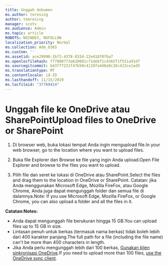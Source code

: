 ```yaml
---
title: Unggah dokumen
ms.author: toresing
author: tomresing
manager: scotv
ms.audience: Admin
ms.topic: article
ROBOTS: NOINDEX, NOFOLLOW
localization_priority: Normal
ms.collection: Adm_O365
ms.custom: ''
ms.assetid: ace29990-1bf3-4378-833d-22e418f0fba7
ms.openlocfilehash: ff7000773a628001c71debf1c4365f1f551a91df
ms.sourcegitcommit: b43f77221f47b50c41197a448a9c26c423ce1ad5
ms.translationtype: MT
ms.contentlocale: id-ID
ms.lasthandoff: 11/15/2019
ms.locfileid: "37769414"
---
```

# <a name="upload-files-to-onedrive-or-sharepoint"></a><span data-ttu-id="edb1f-102">Unggah file ke OneDrive atau SharePoint</span><span class="sxs-lookup"><span data-stu-id="edb1f-102">Upload files to OneDrive or SharePoint</span></span>

1. <span data-ttu-id="edb1f-103">Di browser web, buka lokasi tempat Anda ingin mengupload file.</span><span class="sxs-lookup"><span data-stu-id="edb1f-103">In your web browser, go to the location where you want to upload files.</span></span>
    
2. <span data-ttu-id="edb1f-104">Buka file Explorer dan Browse ke file yang ingin Anda upload.</span><span class="sxs-lookup"><span data-stu-id="edb1f-104">Open File Explorer and browse to the files you want to upload.</span></span>
    
3. <span data-ttu-id="edb1f-105">Pilih file dan seret ke lokasi di OneDrive atau SharePoint.</span><span class="sxs-lookup"><span data-stu-id="edb1f-105">Select the files and drag them to the location in OneDrive or SharePoint.</span></span> <span data-ttu-id="edb1f-106">Catatan: jika Anda menggunakan Microsoft Edge, Mozilla FireFox, atau Google Chrome, Anda juga dapat mengunggah folder dan semua file di dalamnya.</span><span class="sxs-lookup"><span data-stu-id="edb1f-106">Note: If you use Microsoft Edge, Mozilla FireFox, or Google Chrome, you can also upload a folder and all the files in it.</span></span>
    
<span data-ttu-id="edb1f-107">**Catatan:**</span><span class="sxs-lookup"><span data-stu-id="edb1f-107">**Notes:**</span></span>

- <span data-ttu-id="edb1f-108">Anda dapat mengunggah file berukuran hingga 15 GB.</span><span class="sxs-lookup"><span data-stu-id="edb1f-108">You can upload files up to 15 GB in size.</span></span> 
- <span data-ttu-id="edb1f-109">Lintasan penuh untuk berkas (termasuk nama berkas) tidak boleh lebih dari 400 karakter panjang.</span><span class="sxs-lookup"><span data-stu-id="edb1f-109">The full path for a file (including the file name) can't be more than 400 characters in length.</span></span> 
- <span data-ttu-id="edb1f-110">Jika Anda perlu mengunggah lebih dari 100 berkas, [Gunakan klien sinkronisasi OneDrive](https://go.microsoft.com/fwlink/?linkid=866427).</span><span class="sxs-lookup"><span data-stu-id="edb1f-110">If you need to upload more than 100 files, [use the OneDrive sync client](https://go.microsoft.com/fwlink/?linkid=866427).</span></span> 
  

